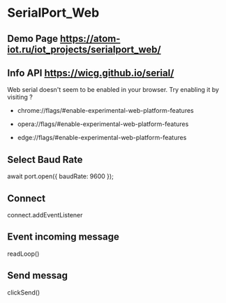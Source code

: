 # SerialPort_Web
## Demo Page https://atom-iot.ru/iot_projects/serialport_web/

## Info API https://wicg.github.io/serial/

Web serial doesn\'t seem to be enabled in your browser. Try enabling it by visiting ?
- chrome://flags/#enable-experimental-web-platform-features

- opera://flags/#enable-experimental-web-platform-features

- edge://flags/#enable-experimental-web-platform-features



## Select Baud Rate 
await port.open({ baudRate: 9600 });

## Connect
connect.addEventListener

## Event incoming message
readLoop()

## Send messag
clickSend()
